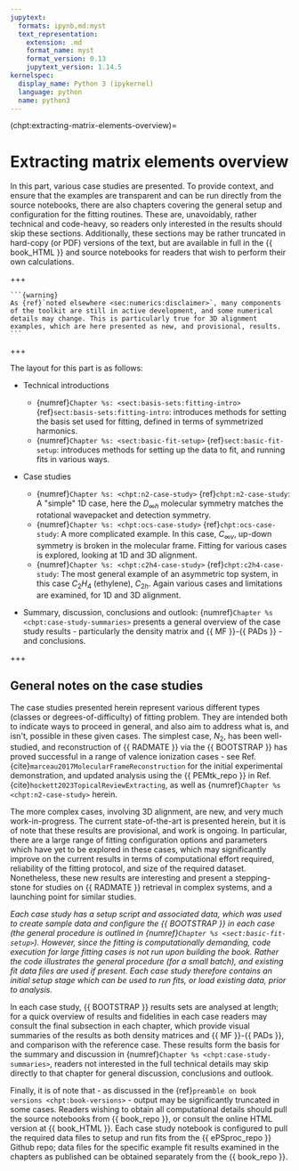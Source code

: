 ```yaml
---
jupytext:
  formats: ipynb,md:myst
  text_representation:
    extension: .md
    format_name: myst
    format_version: 0.13
    jupytext_version: 1.14.5
kernelspec:
  display_name: Python 3 (ipykernel)
  language: python
  name: python3
---
```


(chpt:extracting-matrix-elements-overview)=
# Extracting matrix elements overview

In this part, various case studies are presented. To provide context, and ensure that the examples are transparent and can be run directly from the source notebooks, there are also chapters covering the general setup and configuration for the fitting routines. These are, unavoidably, rather technical and code-heavy, so readers only interested in the results should skip these sections. Additionally, these sections may be rather truncated in hard-copy (or PDF) versions of the text, but are available in full in the {{ book_HTML }} and source notebooks for readers that wish to perform their own calculations.

+++

````{margin}
```{warning}
As {ref}`noted elsewhere <sec:numerics:disclaimer>`, many components of the toolkit are still in active development, and some numerical details may change. This is particularly true for 3D alignment examples, which are here presented as new, and provisional, results.
```
````

+++

The layout for this part is as follows:

- Technical introductions
   - {numref}`Chapter %s: <sect:basis-sets:fitting-intro>` {ref}`sect:basis-sets:fitting-intro`: introduces methods for setting the basis set used for fitting, defined in terms of symmetrized harmonics.
   - {numref}`Chapter %s: <sect:basic-fit-setup>` {ref}`sect:basic-fit-setup`: introduces methods for setting up the data to fit, and running fits in various ways.
   
- Case studies
   - {numref}`Chapter %s: <chpt:n2-case-study>` {ref}`chpt:n2-case-study`: A "simple" 1D case, here the $D_{\infty h}$ molecular symmetry matches the rotational wavepacket and detection symmetry.
   - {numref}`Chapter %s: <chpt:ocs-case-study>` {ref}`chpt:ocs-case-study`: A more complicated example. In this case, $C_{\infty v}$, up-down symmetry is broken in the molecular frame. Fitting for various cases is explored, looking at 1D and 3D alignment.
   - {numref}`Chapter %s: <chpt:c2h4-case-study>` {ref}`chpt:c2h4-case-study`: The most general example of an asymmetric top system, in this case $C_2H_4$ (ethylene), $C_{2h}$. Again various cases and limitations are examined, for 1D and 3D alignment.
   
- Summary, discussion, conclusions and outlook: {numref}`Chapter %s <chpt:case-study-summaries>` presents a general overview of the case study results - particularly the density matrix and {{ MF }}-{{ PADs }} - and conclusions.

+++

## General notes on the case studies

The case studies presented herein represent various different types (classes or degrees-of-difficulty) of fitting problem. They are intended both to indicate ways to proceed in general, and also aim to address what is, and isn't, possible in these given cases. The simplest case, $N_2$, has been well-studied, and reconstruction of {{ RADMATE }} via the {{ BOOTSTRAP }} has proved successful in a range of valence ionization cases - see Ref. {cite}`marceau2017MolecularFrameReconstruction` for the initial experimental demonstration, and updated analysis using the {{ PEMtk_repo }} in Ref. {cite}`hockett2023TopicalReviewExtracting`, as well as {numref}`Chapter %s <chpt:n2-case-study>` herein.

The more complex cases, involving 3D alignment, are new, and very much work-in-progress. The current state-of-the-art is presented herein, but it is of note that these results are provisional, and work is ongoing. In particular, there are a large range of fitting configuration options and parameters which have yet to be explored in these cases, which may significantly improve on the current results in terms of computational effort required, reliability of the fitting protocol, and size of the required dataset. Nonetheless, these new results are interesting and present a stepping-stone for studies on {{ RADMATE }} retrieval in complex systems, and a launching point for similar studies.

*Each case study has a setup script and associated data, which was used to create sample data and configure the {{ BOOTSTRAP }} in each case (the general procedure is outlined in {numref}`Chapter %s <sect:basic-fit-setup>`). However, since the fitting is computationally demanding, code execution for large fitting cases is not run upon building the book. Rather the code illustrates the general procedure (for a small batch), and existing fit data files are used if present. Each case study therefore contains an initial setup stage which can be used to run fits, or load existing data, prior to analysis.*

In each case study, {{ BOOTSTRAP }} results sets are analysed at length; for a quick overview of results and fidelities in each case readers may consult the final subsection in each chapter, which provide visual summaries of the results as both density matrices and {{ MF }}-{{ PADs }}, and comparison with the reference case. These results form the basis for the summary and discussion in {numref}`Chapter %s <chpt:case-study-summaries>`, readers not interested in the full technical details may skip directly to that chapter for general discussion, conclusions and outlook.

Finally, it is of note that - as discussed in the {ref}`preamble on book versions <chpt:book-versions>` - output may be significantly truncated in some cases. Readers wishing to obtain all computational details should pull the source notebooks from {{ book_repo }}, or consult the online HTML version at {{ book_HTML }}. Each case study notebook is configured to pull the required data files to setup and run fits from the {{ ePSproc_repo }} Github repo; data files for the specific example fit results examined in the chapters as published can be obtained separately from the {{ book_repo }}.

```{code-cell} ipython3

```
